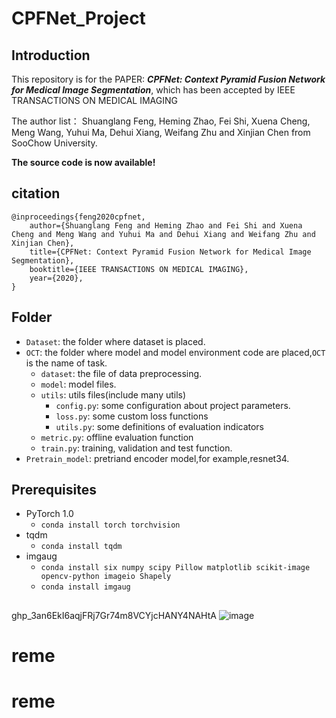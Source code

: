 # CPFNet_Project

## Introduction
This repository is for the PAPER: ***CPFNet: Context Pyramid Fusion Network for Medical Image Segmentation***, which has been accepted by IEEE TRANSACTIONS ON MEDICAL IMAGING 


The author list： Shuanglang Feng, Heming Zhao, Fei Shi, Xuena Cheng, Meng Wang, Yuhui Ma, Dehui Xiang, Weifang Zhu and Xinjian Chen from SooChow University.

**The source code is now available!**
## citation

```
@inproceedings{feng2020cpfnet,
    author={Shuanglang Feng and Heming Zhao and Fei Shi and Xuena Cheng and Meng Wang and Yuhui Ma and Dehui Xiang and Weifang Zhu and Xinjian Chen},
    title={CPFNet: Context Pyramid Fusion Network for Medical Image Segmentation},
    booktitle={IEEE TRANSACTIONS ON MEDICAL IMAGING},   
    year={2020},   
}
```
## Folder
- `Dataset`: the folder where dataset is placed.
- `OCT`: the folder where model and model environment code are placed,`OCT` is the name of task. 
   - `dataset`: the file of data preprocessing.
   - `model`: model files.
   - `utils`: utils files(include many utils)
      - `config.py`: some configuration about project parameters.
      - `loss.py`: some custom loss functions
      - `utils.py`: some definitions of evaluation indicators
   - `metric.py`: offline evaluation function
   - `train.py`: training, validation and test function. 
- `Pretrain_model`:  pretriand encoder model,for example,resnet34.

## Prerequisites
- PyTorch 1.0   
   - `conda install torch torchvision`
- tqdm
   - `conda install tqdm`
- imgaug
   - `conda install six numpy scipy Pillow matplotlib scikit-image opencv-python imageio Shapely`
   - `conda install imgaug`
## 
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
![image](https://user-images.githubusercontent.com/38462831/129555294-0a2bf836-084d-462a-ba03-41003b434d4d.png)
# reme
# reme

